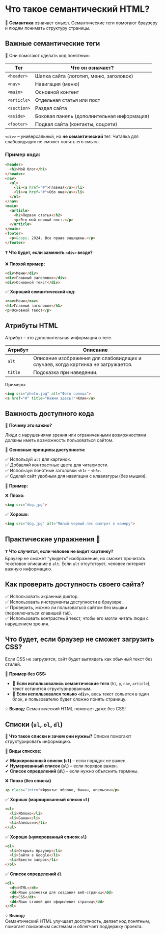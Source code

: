 # Что такое семантический HTML?

📌 **Семантика** означает смысл. Семантические теги помогают браузеру и людям понимать структуру страницы.

## Важные семантические теги

📝 Они помогают сделать код понятным:

| Тег         | Что он означает?                          |
|------------|----------------------------------------|
| `<header>` | Шапка сайта (логотип, меню, заголовок) |
| `<nav>`    | Навигация (меню)                      |
| `<main>`   | Основной контент                      |
| `<article>`| Отдельная статья или пост             |
| `<section>`| Раздел сайта                          |
| `<aside>`  | Боковая панель (дополнительная информация) |
| `<footer>` | Подвал сайта (контакты, соцсети)      |

`<div>` – универсальный, но **не семантический** тег. Читалка для слабовидящих не сможет понять его смысл.

### Пример кода:

```html
<header>
  <h1>Мой блог</h1>
</header>
<nav>
  <ul>
    <li><a href="#">Главная</a></li>
    <li><a href="#">Обо мне</a></li>
  </ul>
</nav>
<main>
  <article>
    <h2>Первая статья</h2>
    <p>Это мой первый пост.</p>
  </article>
</main>
<footer>
  <p>&copy; 2024. Все права защищены.</p>
</footer>
```

❓ **Что будет, если заменить `<div>` везде?**

❌ **Плохой пример:**

```html
<div>Меню</div>
<div>Главный заголовок</div>
<div>Основной текст</div>
```

✅ **Хороший семантический код:**

```html
<nav>Меню</nav>
<h1>Главный заголовок</h1>
<p>Основной текст</p>
```

## Атрибуты HTML

Атрибут – это дополнительная информация о теге.

| Атрибут | Описание |
|---------|----------------------------------------------------|
| `alt`   | Описание изображения для слабовидящих и случаев, когда картинка не загружается. |
| `title` | Подсказка при наведении. |

Примеры:

```html
<img src="photo.jpg" alt="Фото солнца">
<a href="#" title="Нажми здесь!">Клик</a>
```

## Важность доступного кода

👀 **Почему это важно?**

Люди с нарушениями зрения или ограниченными возможностями должны иметь возможность пользоваться сайтом.

🔹 **Основные принципы доступности:**

✅ Используй `alt` для картинок.  
✅ Добавляй контрастные цвета для читаемости.  
✅ Используй понятные заголовки `<h1>` - `<h6>`.  
✅ Сделай сайт удобным для навигации с клавиатуры (без мышки).  

📌 **Пример:**

❌ **Плохо:**

```html
<img src="dog.jpg">
```

✅ **Хорошо:**

```html
<img src="dog.jpg" alt="Милый черный пес смотрит в камеру">
```

## Практические упражнения 🎲

❓ **Что случится, если человек не видит картинку?**  
Браузер не сможет “увидеть” изображение, но сможет прочитать текстовое описание в `alt`. Если `alt` отсутствует, человек потеряет важную информацию.

## Как проверить доступность своего сайта?

✅ Использовать экранный диктор.  
✅ Использовать инструменты доступности в браузере.  
✅ Проверить, можно ли пользоваться сайтом без мышки (переключаться клавишей `Tab`).  
✅ Использовать контрастный текст, чтобы его могли читать люди с нарушением зрения.  

## Что будет, если браузер не сможет загрузить CSS?

Если CSS не загрузится, сайт будет выглядеть как обычный текст без стилей.

📌 **Пример без CSS:**

- 🔹 **Если использовались семантические теги** (`h1`, `p`, `nav`, `article`), текст останется структурированным.  
- 🔹 **Если использовался только `<div>`**, весь текст сольется в один блок, и пользователю будет сложно понять страницу.

💡 **Вывод:** Семантический HTML помогает даже без CSS!

## Списки (`ul`, `ol`, `dl`)

📌 **Что такое списки и зачем они нужны?**
Списки помогают структурировать информацию.

🔹 **Виды списков:**

✔ **Маркированный список (`ul`)** – если порядок не важен.  
✔ **Нумерованный список (`ol`)** – если порядок важен.  
✔ **Список определений (`dl`)** – если нужно объяснить термины.  

❌ **Плохо (без списка)**

```html
<p class="intro">Фрукты: яблоко, банан, апельсин</p>
```

✅ **Хорошо (маркированный список `ul`)**

```html
<ul>
  <li>Яблоко</li>
  <li>Банан</li>
  <li>Апельсин</li>
</ul>
```

✅ **Хорошо (нумерованный список `ol`)**

```html
<ol>
  <li>Открыть браузер</li>
  <li>Зайти в Google</li>
  <li>Ввести запрос</li>
</ol>
```

✅ **Список определений `dl`**

```html
<dl>
  <dt>HTML</dt>
  <dd>Язык разметки для создания веб-страниц</dd>
  <dt>CSS</dt>
  <dd>Язык стилей для оформления страниц</dd>
</dl>
```

💡 **Вывод:**  
Семантический HTML улучшает доступность, делает код понятным, помогает поисковым системам и облегчает поддержку проекта.
